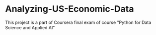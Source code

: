 # Analyzing-US-Economic-Data
This project is a part of Coursera final exam of course "Python for Data Science and Applied AI"
